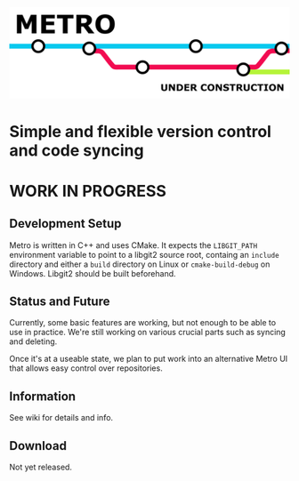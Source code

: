 ![Banner](banner.png)
# Simple and flexible version control and code syncing
# WORK IN PROGRESS

## Development Setup
Metro is written in C++ and uses CMake. It expects the `LIBGIT_PATH` environment variable to point to
a libgit2 source root, containg an `include` directory and either a `build` directory on Linux or `cmake-build-debug` on Windows.  Libgit2 should be built beforehand. 

## Status and Future
Currently, some basic features are working, but not enough to be able to use in practice.
We're still working on various crucial parts such as syncing and deleting.

Once it's at a useable state, we plan to put work into an alternative Metro UI that allows easy control over repositories.

## Information
See wiki for details and info.

## Download
Not yet released.
